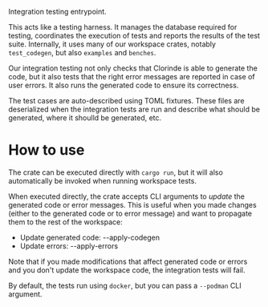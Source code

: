 Integration testing entrypoint.

This acts like a testing harness. It manages the database required for testing, coordinates the execution of tests and reports the results of the test suite. Internally, it uses many of our workspace crates, notably `test_codegen`, but also `examples` and `benches`.

Our integration testing not only checks that Clorinde is able to generate the code, but it also tests that the right error messages are reported in case of user errors. It also runs the generated code to ensure its correctness.

The test cases are auto-described using TOML fixtures. These files are deserialized when the integration tests are run and describe what should be generated, where it shoulld be generated, etc.

# How to use

The crate can be executed directly with `cargo run`, but it will also automatically be invoked when running workspace tests.

When executed directly, the crate accepts CLI arguments to *update* the generated code or error messages. This is useful when you made changes (either to the generated code or to error message) and want to propagate them to the rest of the workspace:
* Update generated code: --apply-codegen
* Update errors: --apply-errors

Note that if you made modifications that affect generated code or errors and you don't update the workspace code, the integration tests will fail.

By default, the tests run using `docker`, but you can pass a `--podman` CLI argument.